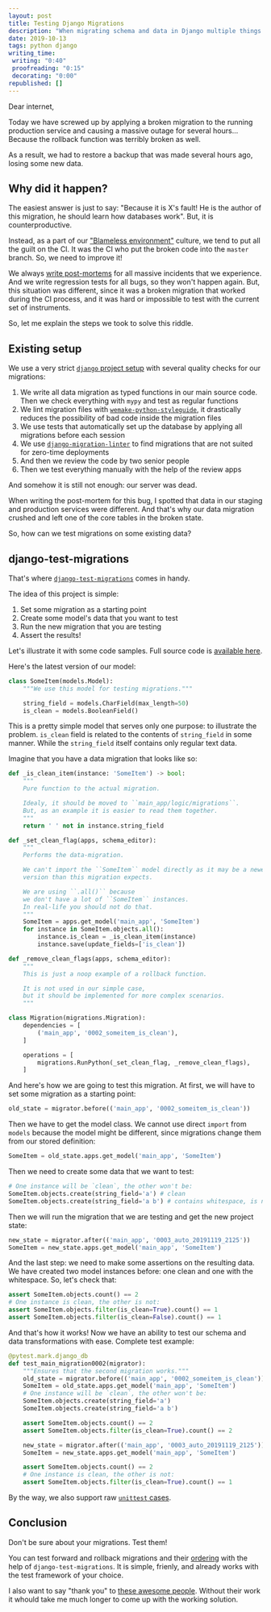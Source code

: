 ```yaml
---
layout: post
title: Testing Django Migrations
description: "When migrating schema and data in Django multiple things can go wrong. It is better to test what you are doing in advance."
date: 2019-10-13
tags: python django
writing_time:
 writing: "0:40"
 proofreading: "0:15"
 decorating: "0:00"
republished: []
---
```


Dear internet,

Today we have screwed up by applying a broken migration to the running production service and causing a massive outage for several hours... Because the rollback function was terribly broken as well.

As a result, we had to restore a backup that was made several hours ago, losing some new data.


## Why did it happen?

The easiest answer is just to say: "Because it is X's fault! He is the author of this migration, he should learn how databases work". But, it is counterproductive.

Instead, as a part of our ["Blameless environment"](https://sobolevn.me/2018/12/blameless-environment) culture, we tend to put all the guilt on the CI. It was the CI who put the broken code into the `master` branch. So, we need to improve it!

We always [write post-mortems](https://sobolevn.me/2019/01/how-to-fix-a-bug) for all massive incidents that we experience. And we write regression tests for all bugs, so they won't happen again. But, this situation was different, since it was a broken migration that worked during the CI process, and it was hard or impossible to test with the current set of instruments.

So, let me explain the steps we took to solve this riddle.


## Existing setup

We use a very strict [`django` project setup](https://github.com/wemake-services/wemake-django-template) with several quality checks for our migrations:

1. We write all data migration as typed functions in our main source code. Then we check everything with `mypy` and test as regular functions
2. We lint migration files with [`wemake-python-styleguide`](https://github.com/wemake-services/wemake-python-styleguide), it drastically reduces the possibility of bad code inside the migration files
3. We use tests that automatically set up the database by applying all migrations before each session
4. We use [`django-migration-linter`](https://github.com/3YOURMIND/django-migration-linter) to find migrations that are not suited for zero-time deployments
5. And then we review the code by two senior people
6. Then we test everything manually with the help of the review apps

And somehow it is still not enough: our server was dead.

When writing the post-mortem for this bug, I spotted that data in our staging and production services were different. And that's why our data migration crushed and left one of the core tables in the broken state.

So, how can we test migrations on some existing data?


## django-test-migrations

That's where [`django-test-migrations`](https://github.com/wemake-services/django-test-migrations) comes in handy.

The idea of this project is simple:

1. Set some migration as a starting point
2. Create some model's data that you want to test
3. Run the new migration that you are testing
4. Assert the results!

Let's illustrate it with some code samples.
Full source code is [available here](https://github.com/wemake-services/django-test-migrations/tree/master/django_test_app).

Here's the latest version of our model:

```python
class SomeItem(models.Model):
    """We use this model for testing migrations."""

    string_field = models.CharField(max_length=50)
    is_clean = models.BooleanField()
```

This is a pretty simple model that serves only one purpose: to illustrate the problem. `is_clean` field is related to the contents of `string_field` in some manner.
While the `string_field` itself contains only regular text data.

Imagine that you have a data migration that looks like so:

```python
def _is_clean_item(instance: 'SomeItem') -> bool:
    """
    Pure function to the actual migration.

    Idealy, it should be moved to ``main_app/logic/migrations``.
    But, as an example it is easier to read them together.
    """
    return ' ' not in instance.string_field

def _set_clean_flag(apps, schema_editor):
    """
    Performs the data-migration.

    We can't import the ``SomeItem`` model directly as it may be a newer
    version than this migration expects.

    We are using ``.all()`` because
    we don't have a lot of ``SomeItem`` instances.
    In real-life you should not do that.
    """
    SomeItem = apps.get_model('main_app', 'SomeItem')
    for instance in SomeItem.objects.all():
        instance.is_clean = _is_clean_item(instance)
        instance.save(update_fields=['is_clean'])

def _remove_clean_flags(apps, schema_editor):
    """
    This is just a noop example of a rollback function.

    It is not used in our simple case,
    but it should be implemented for more complex scenarios.
    """

class Migration(migrations.Migration):
    dependencies = [
        ('main_app', '0002_someitem_is_clean'),
    ]

    operations = [
        migrations.RunPython(_set_clean_flag, _remove_clean_flags),
    ]
```

And here's how we are going to test this migration. At first, we will have to set some migration as a starting point:

```python
old_state = migrator.before(('main_app', '0002_someitem_is_clean'))
```

Then we have to get the model class. We cannot use direct `import` from `models` because the model might be different, since migrations change them from our stored definition:

```python
SomeItem = old_state.apps.get_model('main_app', 'SomeItem')
```

Then we need to create some data that we want to test:

```python
# One instance will be `clean`, the other won't be:
SomeItem.objects.create(string_field='a') # clean
SomeItem.objects.create(string_field='a b') # contains whitespace, is not clean
```

Then we will run the migration that we are testing and get the new project state:

```python
new_state = migrator.after(('main_app', '0003_auto_20191119_2125'))
SomeItem = new_state.apps.get_model('main_app', 'SomeItem')
```

And the last step: we need to make some assertions on the resulting data.
We have created two model instances before: one clean and one with the whitespace. So, let's check that:

```python
assert SomeItem.objects.count() == 2
# One instance is clean, the other is not:
assert SomeItem.objects.filter(is_clean=True).count() == 1
assert SomeItem.objects.filter(is_clean=False).count() == 1
```

And that's how it works! Now we have an ability to test our schema and data transformations with ease. Complete test example:

```python
@pytest.mark.django_db
def test_main_migration0002(migrator):
    """Ensures that the second migration works."""
    old_state = migrator.before(('main_app', '0002_someitem_is_clean'))
    SomeItem = old_state.apps.get_model('main_app', 'SomeItem')
    # One instance will be `clean`, the other won't be:
    SomeItem.objects.create(string_field='a')
    SomeItem.objects.create(string_field='a b')

    assert SomeItem.objects.count() == 2
    assert SomeItem.objects.filter(is_clean=True).count() == 2

    new_state = migrator.after(('main_app', '0003_auto_20191119_2125'))
    SomeItem = new_state.apps.get_model('main_app', 'SomeItem')

    assert SomeItem.objects.count() == 2
    # One instance is clean, the other is not:
    assert SomeItem.objects.filter(is_clean=True).count() == 1
```

By the way, we also support raw [`unittest` cases](https://github.com/wemake-services/django-test-migrations#unittest).


## Conclusion

Don't be sure about your migrations. Test them!

You can test forward and rollback migrations and their [ordering](https://github.com/wemake-services/django-test-migrations#testing-migrations-ordering) with the help of `django-test-migrations`. It is simple, frienly, and already works with the test framework of your choice.

I also want to say "thank you" to [these awesome people](https://github.com/wemake-services/django-test-migrations#credits). Without their work it whould take me much longer to come up with the working solution.
